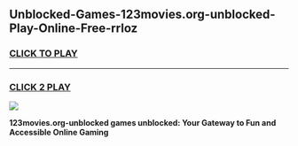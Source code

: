 
## Unblocked-Games-123movies.org-unblocked-Play-Online-Free-rrloz
<h3>
<a href="https://premium76.site?title=123movies.org-unblocked&ref=26A">CLICK TO PLAY</a></h3>
<hr>

<h3>
<a href="https://premium76.site?title=123movies.org-unblocked&ref=26A">CLICK 2 PLAY</a>
  
</h3>

<a href="https://premium76.site?title=123movies.org-unblocked&ref=26A"><img src="https://clearcache.store/games.png"></a>


**123movies.org-unblocked games unblocked: Your Gateway to Fun and Accessible Online Gaming**
